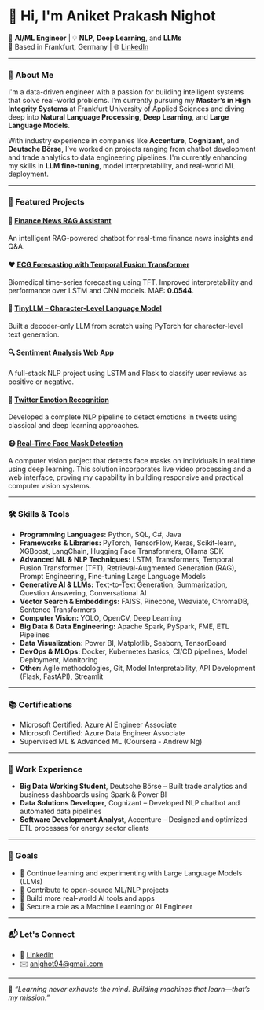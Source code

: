 # 👋 Hi, I'm Aniket Prakash Nighot

🚀 **AI/ML Engineer** | 💡 **NLP**, **Deep Learning**, and **LLMs**  
📍 Based in Frankfurt, Germany | 🌐 [LinkedIn](https://www.linkedin.com/in/aniketnighot)

---

### 🧠 About Me

I'm a data-driven engineer with a passion for building intelligent systems that solve real-world problems. I'm currently pursuing my **Master’s in High Integrity Systems** at Frankfurt University of Applied Sciences and diving deep into **Natural Language Processing**, **Deep Learning**, and **Large Language Models**.

With industry experience in companies like **Accenture**, **Cognizant**, and **Deutsche Börse**, I’ve worked on projects ranging from chatbot development and trade analytics to data engineering pipelines. I'm currently enhancing my skills in **LLM fine-tuning**, model interpretability, and real-world ML deployment.

---

### 📌 Featured Projects

#### 🧠 [Finance News RAG Assistant](https://github.com/aniketnighot/ECG-tft-forecasting)
An intelligent RAG-powered chatbot for real-time finance news insights and Q&A.

#### ❤️ [ECG Forecasting with Temporal Fusion Transformer](https://github.com/aniketnighot/ECG-tft-forecasting)
Biomedical time-series forecasting using TFT. Improved interpretability and performance over LSTM and CNN models. MAE: **0.0544**.

#### 🧠 [TinyLLM – Character-Level Language Model](https://github.com/aniketnighot/TinyLLM-FromScratch)
Built a decoder-only LLM from scratch using PyTorch for character-level text generation.  

#### 🔍 [Sentiment Analysis Web App](https://github.com/aniketnighot/Sentiment_Analysis)
A full-stack NLP project using LSTM and Flask to classify user reviews as positive or negative. 

#### 💬 [Twitter Emotion Recognition](https://github.com/aniketnighot/TwitterEmotionRecognition_NLP)
Developed a complete NLP pipeline to detect emotions in tweets using classical and deep learning approaches.

#### 😷 [Real-Time Face Mask Detection](https://github.com/aniketnighot/RealTimeFaceMaskDetection)
A computer vision project that detects face masks on individuals in real time using deep learning. This solution incorporates live video processing and a web interface, proving my capability in building responsive and practical computer vision systems.

---

### 🛠️ Skills & Tools

- **Programming Languages:** Python, SQL, C#, Java  
- **Frameworks & Libraries:** PyTorch, TensorFlow, Keras, Scikit-learn, XGBoost, LangChain, Hugging Face Transformers, Ollama SDK  
- **Advanced ML & NLP Techniques:** LSTM, Transformers, Temporal Fusion Transformer (TFT), Retrieval-Augmented Generation (RAG), Prompt Engineering, Fine-tuning Large Language Models  
- **Generative AI & LLMs:** Text-to-Text Generation, Summarization, Question Answering, Conversational AI  
- **Vector Search & Embeddings:** FAISS, Pinecone, Weaviate, ChromaDB, Sentence Transformers  
- **Computer Vision:** YOLO, OpenCV, Deep Learning  
- **Big Data & Data Engineering:** Apache Spark, PySpark, FME, ETL Pipelines  
- **Data Visualization:** Power BI, Matplotlib, Seaborn, TensorBoard  
- **DevOps & MLOps:** Docker, Kubernetes basics, CI/CD pipelines, Model Deployment, Monitoring  
- **Other:** Agile methodologies, Git, Model Interpretability, API Development (Flask, FastAPI), Streamlit  


---

### 📚 Certifications

- Microsoft Certified: Azure AI Engineer Associate
- Microsoft Certified: Azure Data Engineer Associate
- Supervised ML & Advanced ML (Coursera - Andrew Ng)

---

### 💼 Work Experience

- **Big Data Working Student**, Deutsche Börse – Built trade analytics and business dashboards using Spark & Power BI  
- **Data Solutions Developer**, Cognizant – Developed NLP chatbot and automated data pipelines  
- **Software Development Analyst**, Accenture – Designed and optimized ETL processes for energy sector clients  

---

### 🧭 Goals

- 📖 Continue learning and experimenting with Large Language Models (LLMs)
- 🤝 Contribute to open-source ML/NLP projects
- 🧪 Build more real-world AI tools and apps
- 💼 Secure a role as a Machine Learning or AI Engineer

---

### 📬 Let's Connect

- 💼 [LinkedIn](https://www.linkedin.com/in/aniketnighot)
- ✉️ anighot94@gmail.com

---

📌 _“Learning never exhausts the mind. Building machines that learn—that’s my mission.”_
